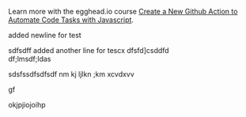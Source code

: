 Learn more with the egghead.io course  [Create a New Github Action to Automate Code Tasks with Javascript](https://egghead.io/playlists/create-a-new-github-action-to-automate-code-tasks-with-javascript-f1e9?af=atzgap).

added newline for test


sdfsdff
added another line for tescx
dfsfd]csddfd\
df;lmsdf;ldas

sdsfssdfsdfsdf
nm kj  ljlkn ;km
xcvdxvv

gf






okjpjiojoihp
